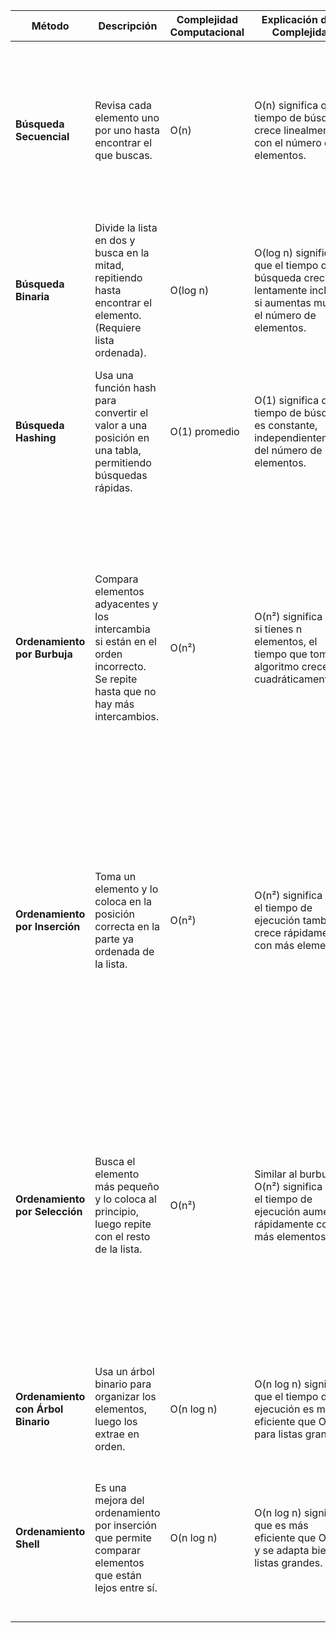 | **Método**                      | **Descripción**                                                                 | **Complejidad Computacional** | **Explicación de la Complejidad**                                                                 | **Ejemplo Paso a Paso**                                                                 | **Video en YouTube** |
|----------------------------------|---------------------------------------------------------------------------------|-------------------------------|---------------------------------------------------------------------------------------------------|-----------------------------------------------------------------------------------------|-----------------------|
| **Búsqueda Secuencial**          | Revisa cada elemento uno por uno hasta encontrar el que buscas.                 | O(n)                          | O(n) significa que el tiempo de búsqueda crece linealmente con el número de elementos.           | 1. Lista: [5, 3, 8, 4, 2] <br> 2. Buscar 4: <br> 3. Comparar 5 → no. <br> 4. Comparar 3 → no. <br> 5. Comparar 8 → no. <br> 6. Comparar 4 → ¡sí! Se encontró en la posición 3. | [Búsqueda Secuencial](https://www.youtube.com/watch?v=g4n2quTBci4) |
| **Búsqueda Binaria**             | Divide la lista en dos y busca en la mitad, repitiendo hasta encontrar el elemento. (Requiere lista ordenada). | O(log n)                     | O(log n) significa que el tiempo de búsqueda crece lentamente incluso si aumentas mucho el número de elementos. | 1. Lista ordenada: [2, 3, 4, 5, 8] <br> 2. Buscar 4: <br> 3. Comparar con el medio (4) → ¡sí! Se encontró en la posición 2. | [Búsqueda Binaria](https://www.youtube.com/watch?v=wAmu0Ly5ook) |
| **Búsqueda Hashing**             | Usa una función hash para convertir el valor a una posición en una tabla, permitiendo búsquedas rápidas. | O(1) promedio                 | O(1) significa que el tiempo de búsqueda es constante, independientemente del número de elementos. | 1. Tabla hash: [0: 5, 1: 3, 2: 8, 3: 4, 4: 2] <br> 2. Buscar 4: <br> 3. Calcular hash de 4 → posición 3. <br> 4. Encontrar 4 en la posición 3. | [Búsqueda Hashing](https://www.youtube.com/watch?v=sZcHb0XD2bI) |
| **Ordenamiento por Burbuja**     | Compara elementos adyacentes y los intercambia si están en el orden incorrecto. Se repite hasta que no hay más intercambios. | O(n²)                         | O(n²) significa que si tienes n elementos, el tiempo que toma el algoritmo crece cuadráticamente. | 1. Lista inicial: [5, 3, 8, 4, 2] <br> 2. Comparar 5 y 3 → intercambiar: [3, 5, 8, 4, 2] <br> 3. Comparar 5 y 8 → no intercambiar. <br> 4. Comparar 8 y 4 → intercambiar: [3, 5, 4, 8, 2] <br> 5. Comparar 8 y 2 → intercambiar: [3, 5, 4, 2, 8] <br> 6. Repetir hasta que la lista esté ordenada: [2, 3, 4, 5, 8] | [Ordenamiento por Burbuja](https://www.youtube.com/watch?v=nkPo48sHOyU) |
| **Ordenamiento por Inserción**    | Toma un elemento y lo coloca en la posición correcta en la parte ya ordenada de la lista. | O(n²)                         | O(n²) significa que el tiempo de ejecución también crece rápidamente con más elementos. | 1. Lista inicial: [5, 3, 8, 4, 2] <br> 2. Comenzar con el segundo elemento (3): [3, 5, 8, 4, 2] <br> 3. Tomar 8: ya está en su lugar. <br> 4. Tomar 4: mover 8 y 5 → [3, 4, 5, 8, 2] <br> 5. Tomar 2: mover 8, 5, 4 y 3 → [2, 3, 4, 5, 8] | [Ordenamiento por Inserción](https://www.youtube.com/watch?v=YamWum1Lwm8) |
| **Ordenamiento por Selección**    | Busca el elemento más pequeño y lo coloca al principio, luego repite con el resto de la lista. | O(n²)                         | Similar al burbuja, O(n²) significa que el tiempo de ejecución aumenta rápidamente con más elementos. | 1. Lista inicial: [5, 3, 8, 4, 2] <br> 2. Buscar el más pequeño (2) y colocarlo al principio: [2, 3, 8, 4, 5] <br> 3. Repetir con [3, 8, 4, 5]: buscar 3, ya está en su lugar. <br> 4. Buscar el más pequeño en [8, 4, 5] (4) y colocar: [2, 3, 4, 8, 5] <br> 5. Finalmente, ordenar [8, 5] → [2, 3, 4, 5, 8] | [Ordenamiento por Selección](https://www.youtube.com/watch?v=sQwCdFY7QtU) |
| **Ordenamiento con Árbol Binario** | Usa un árbol binario para organizar los elementos, luego los extrae en orden. | O(n log n)                   | O(n log n) significa que el tiempo de ejecución es más eficiente que O(n²) para listas grandes. | 1. Insertar elementos en el árbol: [5, 3, 8, 4, 2] <br> 2. Extraer en orden: [2, 3, 4, 5, 8] | [Ordenamiento con Árbol Binario](https://www.youtube.com/watch?v=Jo2euX89Oz8) |
| **Ordenamiento Shell**            | Es una mejora del ordenamiento por inserción que permite comparar elementos que están lejos entre sí. | O(n log n)                   | O(n log n) significa que es más eficiente que O(n²) y se adapta bien a listas grandes. | 1. Lista inicial: [5, 3, 8, 4, 2] [](https://www.youtube.com/watch?v=bJ-LWnpyx6s) <br> 2. Comparar elementos separados por un intervalo (h) y ordenar. <br> 3. Reducir h y repetir hasta que h sea
